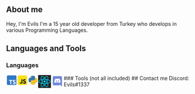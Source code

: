 ## About me
Hey, I'm Evils
I'm a 15 year old developer from Turkey who develops
in various Programming Languages.

## Languages and Tools

### Languages
<img style="padding: 1.5px" align="left" alt="Typescript" width="26px" src="https://raw.githubusercontent.com/Mempler/Mempler/master/assets//typescript.svg"/>
<img style="padding: 1.5px" align="left" alt="Javascript" width="26px" src="https://raw.githubusercontent.com/Mempler/Mempler/master/assets//javascript.svg"/>
<img style="padding: 1.5px" align="left" alt="Python 3" width="26px" src="https://raw.githubusercontent.com/Mempler/Mempler/master/assets//py.svg"/>
### Tools (not all included)
<img align="left" alt="React" width="35px" src="https://raw.githubusercontent.com/Mempler/Mempler/master/assets//react.svg"/>
<img align="left" alt="Discord" width="35px" src="https://raw.githubusercontent.com/Mempler/Mempler/master/assets//discord.svg"/>
## Contact me
Discord: Evils#1337
